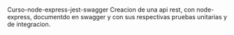 # 
Curso-node-express-jest-swagger
Creacion de una api rest, con node-express, documentdo en swagger y con sus respectivas pruebas unitarias y de integracion.
